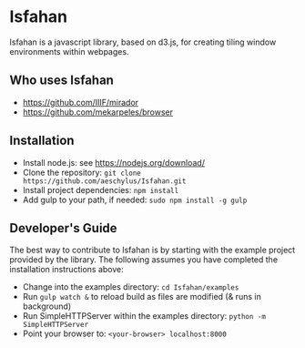 # Isfahan

Isfahan is a javascript library, based on d3.js, for creating tiling window environments within webpages.

## Who uses Isfahan

* https://github.com/IIIF/mirador
* https://github.com/mekarpeles/browser

## Installation

* Install node.js: see https://nodejs.org/download/
* Clone the repository: `git clone https://github.com/aeschylus/Isfahan.git`
* Install project dependencies: `npm install`
* Add gulp to your path, if needed: `sudo npm install -g gulp`

## Developer's Guide
The best way to contribute to Isfahan is by starting with the example project provided by the library. The following assumes you have completed the installation instructions above:

* Change into the examples directory: `cd Isfahan/examples`
* Run `gulp watch &` to reload build as files are modified (& runs in background)
* Run SimpleHTTPServer within the examples directory: `python -m SimpleHTTPServer`
* Point your browser to: `<your-browser> localhost:8000`


